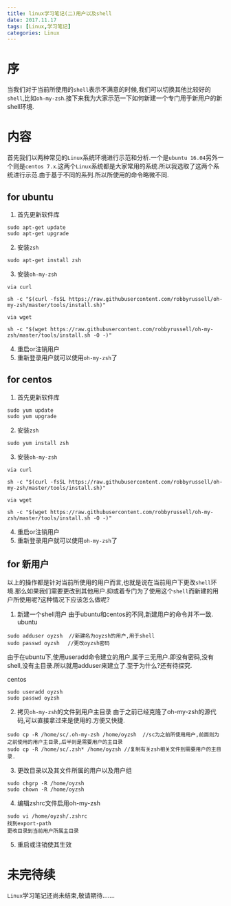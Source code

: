 ```yaml
---
title: linux学习笔记(二)用户以及shell
date: 2017.11.17
tags: [Linux,学习笔记]
categories: Linux
---
```


# 序
当我们对于当前所使用的```shell```表示不满意的时候,我们可以切换其他比较好的```shell```,比如```oh-my-zsh```.接下来我为大家示范一下如何新建一个专门用于新用户的新shell环境.

# 内容　
首先我们以两种常见的```Linux```系统环境进行示范和分析.一个是```ubuntu 16.04```另外一个则是```centos 7.x```.这两个```Linux```系统都是大家常用的系统.所以我选取了这两个系统进行示范.由于基于不同的系列.所以所使用的命令略微不同.

## for ubuntu

1. 首先更新软件库

```
sudo apt-get update
sudo apt-get upgrade
```
2. 安装```zsh```

```
sudo apt-get install zsh
```

3. 安装```oh-my-zsh```

```
via curl

sh -c "$(curl -fsSL https://raw.githubusercontent.com/robbyrussell/oh-my-zsh/master/tools/install.sh)"

via wget

sh -c "$(wget https://raw.githubusercontent.com/robbyrussell/oh-my-zsh/master/tools/install.sh -O -)"

```
4. 重启or注销用户
5. 重新登录用户就可以使用```oh-my-zsh```了


## for centos

1. 首先更新软件库

```
sudo yum update
sudo yum upgrade
```
2. 安装```zsh```

```
sudo yum install zsh
```

3. 安装```oh-my-zsh```

```
via curl

sh -c "$(curl -fsSL https://raw.githubusercontent.com/robbyrussell/oh-my-zsh/master/tools/install.sh)"

via wget

sh -c "$(wget https://raw.githubusercontent.com/robbyrussell/oh-my-zsh/master/tools/install.sh -O -)"

```
4. 重启or注销用户
5. 重新登录用户就可以使用```oh-my-zsh```了

## for 新用户
以上的操作都是针对当前所使用的用户而言,也就是说在当前用户下更改```shell```环境.那么如果我们需要更改到其他用户.抑或着专门为了使用这个```shell```而新建的用户所使用呢?这种情况下应该怎么做呢?

1. 新建一个shell用户
由于ubuntu和centos的不同,新建用户的命令并不一致.
ubuntu
```
sudo adduser oyzsh  //新建名为oyzsh的用户,用于shell
sudo passwd oyzsh 　//更改oyzsh密码
```
由于在ubuntu下,使用useradd命令建立的用户,属于三无用户.即没有密码,没有shell,没有主目录.所以就用adduser来建立了.至于为什么?还有待探究.

centos
```
sudo useradd oyzsh
sudo passwd oyzsh
```

2. 拷贝```oh-my-zsh```的文件到用户主目录
由于之前已经克隆了oh-my-zsh的源代码,可以直接拿过来是使用的.方便又快捷.

```
sudo cp -R /home/sc/.oh-my-zsh /home/oyzsh  //sc为之前所使用用户,前面则为之前使用的用户主目录,后半则是需要用户的主目录
sudo cp -R /home/sc/.zsh* /home/oyzsh //复制有关zsh相关文件到需要用户的主目录.

```

3. 更改目录以及其文件所属的用户以及用户组

```
sudo chgrp -R /home/oyzsh
sudo chown -R /home/oyzsh
```

4. 编辑zshrc文件启用oh-my-zsh

```
sudo vi /home/oyzsh/.zshrc
找到export-path
更改目录到当前用户所属主目录

```
5. 重启或注销使其生效
 



# 未完待续
```Linux```学习笔记还尚未结束,敬请期待.......
